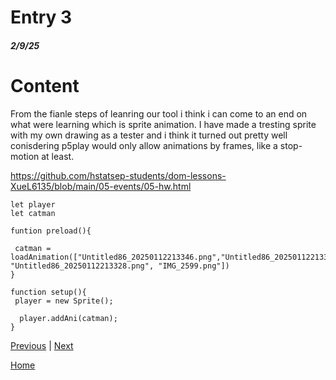 # Entry 3
##### 2/9/25

# Content

From the fianle steps of leanring our tool i think i can come to an end on what were learning which is sprite animation. I have made a tresting sprite with my own drawing as a tester and i think it turned out pretty well conisdering p5play would only allow animations by frames, like a stop-motion at least.

https://github.com/hstatsep-students/dom-lessons-XueL6135/blob/main/05-events/05-hw.html

```
let player
let catman

funtion preload(){

 catman = loadAnimation(["Untitled86_20250112213346.png","Untitled86_20250112213340.png","Untitled86_20250112213336.png", "Untitled86_20250112213328.png", "IMG_2599.png"])
}

function setup(){
 player = new Sprite();

  player.addAni(catman);
}
```

[Previous](entry02.md) | [Next](entry04.md)

[Home](../README.md)
